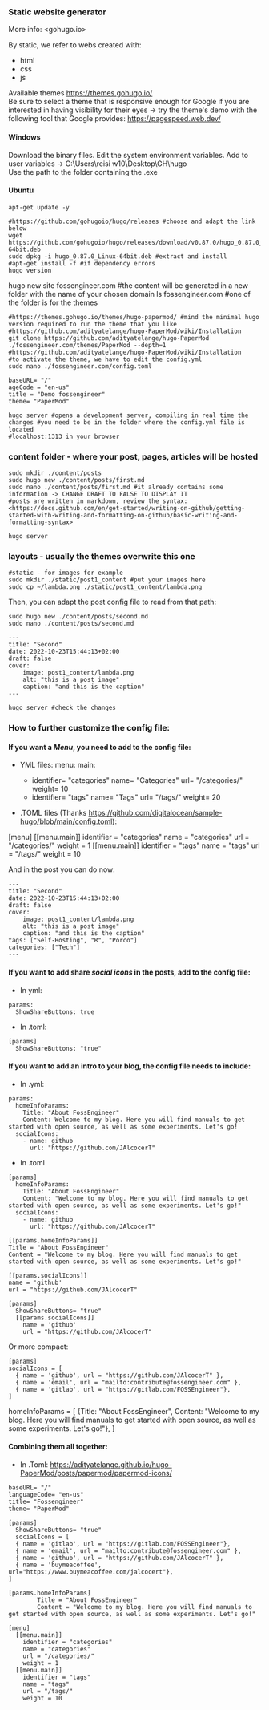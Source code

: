 ### Static website generator 

More info: <gohugo.io>

By static, we refer to webs created with:
* html
* css
* js

Available themes <https://themes.gohugo.io/> <br>
Be sure to select a theme that is responsive enough for Google if you are interested in having visibility for their eyes -> try the theme's demo with the following tool that Google provides: <https://pagespeed.web.dev/>

#### Windows
Download the binary files.
Edit the system environment variables.
Add to user variables -> C:\Users\reisi w10\Desktop\GH\hugo\
Use the path to the folder containing the .exe


#### Ubuntu

```
apt-get update -y

#https://github.com/gohugoio/hugo/releases #choose and adapt the link below
wget https://github.com/gohugoio/hugo/releases/download/v0.87.0/hugo_0.87.0_Linux-64bit.deb
sudo dpkg -i hugo_0.87.0_Linux-64bit.deb #extract and install
#apt-get install -f #if dependency errors
hugo version 
```


hugo new site fossengineer.com #the content will be generated in a new folder with the name of your chosen domain
ls fossengineer.com #one of the folder is for the themes

```
#https://themes.gohugo.io/themes/hugo-papermod/ #mind the minimal hugo version required to run the theme that you like
#https://github.com/adityatelange/hugo-PaperMod/wiki/Installation
git clone https://github.com/adityatelange/hugo-PaperMod ./fossengineer.com/themes/PaperMod --depth=1
#https://github.com/adityatelange/hugo-PaperMod/wiki/Installation 
#to activate the theme, we have to edit the config.yml
sudo nano ./fossengineer.com/config.toml
```

```
baseURL= "/"
ageCode = "en-us"
title = "Demo fossengineer"
theme= "PaperMod"
```

```
hugo server #opens a development server, compiling in real time the changes #you need to be in the folder where the config.yml file is located
#localhost:1313 in your browser
```

### content folder - where your post, pages, articles will be hosted

```
sudo mkdir ./content/posts
sudo hugo new ./content/posts/first.md 
sudo nano ./content/posts/first.md #it already contains some information -> CHANGE DRAFT TO FALSE TO DISPLAY IT
#posts are written in markdown, review the syntax: <https://docs.github.com/en/get-started/writing-on-github/getting-started-with-writing-and-formatting-on-github/basic-writing-and-formatting-syntax>

hugo server
```

### layouts - usually the themes overwrite this one

```
#static - for images for example
sudo mkdir ./static/post1_content #put your images here
sudo cp ~/lambda.png ./static/post1_content/lambda.png
```

Then, you can adapt the post config file to read from that path:

```
sudo hugo new ./content/posts/second.md 
sudo nano ./content/posts/second.md 
```

```
---
title: "Second"
date: 2022-10-23T15:44:13+02:00
draft: false
cover:
    image: post1_content/lambda.png
    alt: "this is a post image"
    caption: "and this is the caption"
---
```

```
hugo server #check the changes
```

### How to further customize the config file:


#### If you want a *Menu*, you need to add to the config file:

- YML files:
menu:
  main:
    - identifier= "categories"
      name= "Categories"
      url= "/categories/"
      weight= 10
    - identifier= "tags"
      name= "Tags"
      url= "/tags/"
      weight= 20

- .TOML files (Thanks https://github.com/digitalocean/sample-hugo/blob/main/config.toml):

[menu]
  [[menu.main]]
    identifier = "categories"
    name = "categories"
    url = "/categories/"
    weight = 1
  [[menu.main]]
    identifier = "tags"
    name = "tags"
    url = "/tags/"
    weight = 10

And in the post you can do now:

```
---
title: "Second"
date: 2022-10-23T15:44:13+02:00
draft: false
cover:
    image: post1_content/lambda.png
    alt: "this is a post image"
    caption: "and this is the caption"
tags: ["Self-Hosting", "R", "Porco"]
categories: ["Tech"]
---
```

#### If you want to add share *social icons* in the posts, add to the config file:

- In yml:
```
params:
  ShowShareButtons: true
```


- In .toml:

```
[params]
  ShowShareButtons: "true"
```

#### If you want to add an intro to your blog, the config file needs to include:

- In .yml:

```
params:
  homeInfoParams:
    Title: "About FossEngineer"
    Content: Welcome to my blog. Here you will find manuals to get started with open source, as well as some experiments. Let's go!
  socialIcons:
    - name: github
      url: "https://github.com/JAlcocerT"
```

- In .toml

```
[params]
  homeInfoParams:
    Title: "About FossEngineer"
    Content: "Welcome to my blog. Here you will find manuals to get started with open source, as well as some experiments. Let's go!"
  socialIcons:
    - name: github
      url: "https://github.com/JAlcocerT"
``` 

```
[[params.homeInfoParams]]
Title = "About FossEngineer"
Content = "Welcome to my blog. Here you will find manuals to get started with open source, as well as some experiments. Let's go!"

[[params.socialIcons]]
name = 'github'
url = "https://github.com/JAlcocerT"
```


```
[params]
  ShowShareButtons= "true"
  [[params.socialIcons]]
    name = 'github'
    url = "https://github.com/JAlcocerT"
```



Or more compact:
```
[params]
socialIcons = [
  { name = 'github', url = "https://github.com/JAlcocerT" },
  { name = 'email', url = "mailto:contribute@fossengineer.com" },
  { name = 'gitlab', url = "https://gitlab.com/FOSSEngineer"},
]
```


  homeInfoParams = [
    {Title: "About FossEngineer", Content: "Welcome to my blog. Here you will find manuals to get started with open source, as well as some experiments. Let's go!"},
]

#### Combining them all together:

- In .Toml: <https://adityatelange.github.io/hugo-PaperMod/posts/papermod/papermod-icons/>

```
baseURL= "/"
languageCode= "en-us"
title= "Fossengineer"
theme= "PaperMod"

[params]
  ShowShareButtons= "true"
  socialIcons = [
  { name = 'gitlab', url = "https://gitlab.com/FOSSEngineer"},  
  { name = 'email', url = "mailto:contribute@fossengineer.com" },  
  { name = 'github', url = "https://github.com/JAlcocerT" },
  { name = 'buymeacoffee', url="https://www.buymeacoffee.com/jalcocert"},
]

[params.homeInfoParams]
        Title = "About FossEngineer"
        Content = "Welcome to my blog. Here you will find manuals to get started with open source, as well as some experiments. Let's go!"

[menu]
  [[menu.main]]
    identifier = "categories"
    name = "categories"
    url = "/categories/"
    weight = 1
  [[menu.main]]
    identifier = "tags"
    name = "tags"
    url = "/tags/"
    weight = 10

```
